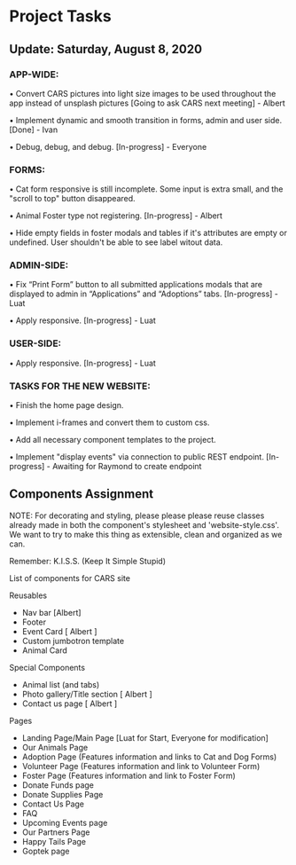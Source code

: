 # Project Tasks

## Update: Saturday, August 8, 2020

### APP-WIDE:

• Convert CARS pictures into light size images to be used throughout the app instead of unsplash pictures [Going to ask CARS next meeting] - Albert

• Implement dynamic and smooth transition in forms, admin and user side. [Done] - Ivan

• Debug, debug, and debug. [In-progress] - Everyone

### FORMS:

• Cat form responsive is still incomplete. Some input is extra small, and the "scroll to top" button disappeared.

• Animal Foster type not registering. [In-progress] - Albert

• Hide empty fields in foster modals and tables if it's attributes are empty or undefined. User shouldn't be able to see label witout data.

### ADMIN-SIDE:

• Fix “Print Form” button to all submitted applications modals that are displayed to admin in “Applications” and “Adoptions” tabs. [In-progress] - Luat

• Apply responsive. [In-progress] - Luat

### USER-SIDE:

• Apply responsive. [In-progress] - Luat


### TASKS FOR THE NEW WEBSITE:

• Finish the home page design.

• Implement i-frames and convert them to custom css.

• Add all necessary component templates to the project.

• Implement "display events" via connection to public REST endpoint. [In-progress] - Awaiting for Raymond to create endpoint


## Components Assignment

NOTE: For decorating and styling, please please please reuse classes already made in both the component's stylesheet and 'website-style.css'.
We want to try to make this thing as extensible, clean and organized as we can.

Remember: K.I.S.S. (Keep It Simple Stupid)


List of components for CARS site

Reusables
- Nav bar [Albert]
- Footer
- Event Card [ Albert ]
- Custom jumbotron template
- Animal Card

Special Components
- Animal list (and tabs)
- Photo gallery/Title section [ Albert ]
- Contact us page [ Albert ]

Pages
- Landing Page/Main Page [Luat for Start, Everyone for modification]
- Our Animals Page
- Adoption Page (Features information and links to Cat and Dog Forms)
- Volunteer Page (Features information and link to Volunteer Form)
- Foster Page (Features information and link to Foster Form)
- Donate Funds page
- Donate Supplies Page
- Contact Us Page
- FAQ
- Upcoming Events page
- Our Partners Page
- Happy Tails Page
- Goptek page
